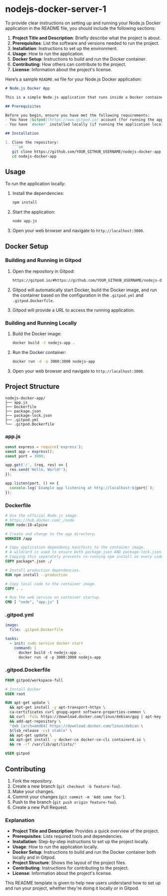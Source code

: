 # nodejs-docker-server-1

To provide clear instructions on setting up and running your Node.js Docker application in the README file, you should include the following sections:

1. **Project Title and Description**: Briefly describe what the project is about.
2. **Prerequisites**: List the software and versions needed to run the project.
3. **Installation**: Instructions to set up the environment.
4. **Usage**: How to run the application.
5. **Docker Setup**: Instructions to build and run the Docker container.
6. **Contributing**: How others can contribute to the project.
7. **License**: Information about the project's license.

Here’s a sample `README.md` file for your Node.js Docker application:

```markdown
# Node.js Docker App

This is a simple Node.js application that runs inside a Docker container.

## Prerequisites

Before you begin, ensure you have met the following requirements:
- You have [Gitpod](https://www.gitpod.io) account (for running the application in Gitpod).
- You have `docker` installed locally (if running the application locally).

## Installation

1. Clone the repository:
   ```sh
   git clone https://github.com/YOUR_GITHUB_USERNAME/nodejs-docker-app.git
   cd nodejs-docker-app
   ```

## Usage

To run the application locally:

1. Install the dependencies:
   ```sh
   npm install
   ```

2. Start the application:
   ```sh
   node app.js
   ```

3. Open your web browser and navigate to `http://localhost:3000`.

## Docker Setup

### Building and Running in Gitpod

1. Open the repository in Gitpod:
   ```sh
   https://gitpod.io/#https://github.com/YOUR_GITHUB_USERNAME/nodejs-docker-app
   ```

2. Gitpod will automatically start Docker, build the Docker image, and run the container based on the configuration in the `.gitpod.yml` and `.gitpod.Dockerfile`.

3. Gitpod will provide a URL to access the running application.

### Building and Running Locally

1. Build the Docker image:
   ```sh
   docker build -t nodejs-app .
   ```

2. Run the Docker container:
   ```sh
   docker run -d -p 3000:3000 nodejs-app
   ```

3. Open your web browser and navigate to `http://localhost:3000`.

## Project Structure

```
nodejs-docker-app/
├── app.js
├── Dockerfile
├── package.json
├── package-lock.json
├── .gitpod.yml
└── .gitpod.Dockerfile
```

### app.js

```javascript
const express = require('express');
const app = express();
const port = 3000;

app.get('/', (req, res) => {
  res.send('Hello, World!');
});

app.listen(port, () => {
  console.log(`Example app listening at http://localhost:${port}`);
});
```

### Dockerfile

```dockerfile
# Use the official Node.js image.
# https://hub.docker.com/_/node
FROM node:18-alpine

# Create and change to the app directory.
WORKDIR /app

# Copy application dependency manifests to the container image.
# A wildcard is used to ensure both package.json AND package-lock.json are copied.
# Copying this separately prevents re-running npm install on every code change.
COPY package*.json ./

# Install production dependencies.
RUN npm install --production

# Copy local code to the container image.
COPY . .

# Run the web service on container startup.
CMD [ "node", "app.js" ]
```

### .gitpod.yml

```yaml
image:
  file: .gitpod.Dockerfile

tasks:
  - init: sudo service docker start
    command: |
      docker build -t nodejs-app .
      docker run -d -p 3000:3000 nodejs-app
```

### .gitpod.Dockerfile

```dockerfile
FROM gitpod/workspace-full

# Install Docker
USER root

RUN apt-get update \
  && apt-get install -y apt-transport-https \
  ca-certificates curl gnupg-agent software-properties-common \
  && curl -fsSL https://download.docker.com/linux/debian/gpg | apt-key add - \
  && add-apt-repository \
  "deb [arch=amd64] https://download.docker.com/linux/debian \
  $(lsb_release -cs) stable" \
  && apt-get update \
  && apt-get install -y docker-ce docker-ce-cli containerd.io \
  && rm -rf /var/lib/apt/lists/*

USER gitpod
```

## Contributing

1. Fork the repository.
2. Create a new branch (`git checkout -b feature-foo`).
3. Make your changes.
4. Commit your changes (`git commit -m 'Add some foo'`).
5. Push to the branch (`git push origin feature-foo`).
6. Create a new Pull Request.


### Explanation

- **Project Title and Description**: Provides a quick overview of the project.
- **Prerequisites**: Lists required tools and dependencies.
- **Installation**: Step-by-step instructions to set up the project locally.
- **Usage**: How to run the application locally.
- **Docker Setup**: Instructions to build and run the Docker container both locally and in Gitpod.
- **Project Structure**: Shows the layout of the project files.
- **Contributing**: Instructions for contributing to the project.
- **License**: Information about the project's license.

This README template is given to help new users understand how to set up and run your project, whether they're doing it locally or in Gitpod.
